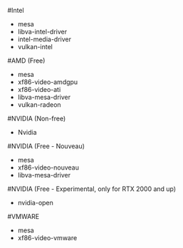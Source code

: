 #Intel
- mesa
- libva-intel-driver
- intel-media-driver
- vulkan-intel

#AMD (Free)
- mesa
- xf86-video-amdgpu
- xf86-video-ati
- libva-mesa-driver
- vulkan-radeon

#NVIDIA (Non-free)
- Nvidia

#NVIDIA (Free - Nouveau)
- mesa
- xf86-video-nouveau
- libva-mesa-driver

#NVIDIA (Free - Experimental, only for RTX 2000 and up)
- nvidia-open

#VMWARE
- mesa
- xf86-video-vmware
